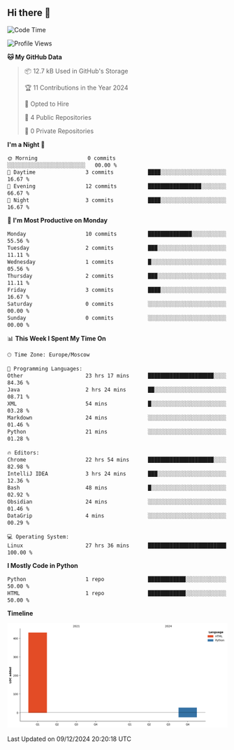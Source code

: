 ## Hi there 👋
<!--START_SECTION:waka-->
![Code Time](http://img.shields.io/badge/Code%20Time-4%2C563%20hrs%2035%20mins-blue)

![Profile Views](http://img.shields.io/badge/Profile%20Views-0-blue)

**🐱 My GitHub Data** 

> 📦 12.7 kB Used in GitHub's Storage 
 > 
> 🏆 11 Contributions in the Year 2024
 > 
> 💼 Opted to Hire
 > 
> 📜 4 Public Repositories 
 > 
> 🔑 0 Private Repositories 
 > 
**I'm a Night 🦉** 

```text
🌞 Morning                0 commits           ░░░░░░░░░░░░░░░░░░░░░░░░░   00.00 % 
🌆 Daytime                3 commits           ████░░░░░░░░░░░░░░░░░░░░░   16.67 % 
🌃 Evening                12 commits          █████████████████░░░░░░░░   66.67 % 
🌙 Night                  3 commits           ████░░░░░░░░░░░░░░░░░░░░░   16.67 % 
```
📅 **I'm Most Productive on Monday** 

```text
Monday                   10 commits          ██████████████░░░░░░░░░░░   55.56 % 
Tuesday                  2 commits           ███░░░░░░░░░░░░░░░░░░░░░░   11.11 % 
Wednesday                1 commits           █░░░░░░░░░░░░░░░░░░░░░░░░   05.56 % 
Thursday                 2 commits           ███░░░░░░░░░░░░░░░░░░░░░░   11.11 % 
Friday                   3 commits           ████░░░░░░░░░░░░░░░░░░░░░   16.67 % 
Saturday                 0 commits           ░░░░░░░░░░░░░░░░░░░░░░░░░   00.00 % 
Sunday                   0 commits           ░░░░░░░░░░░░░░░░░░░░░░░░░   00.00 % 
```


📊 **This Week I Spent My Time On** 

```text
🕑︎ Time Zone: Europe/Moscow

💬 Programming Languages: 
Other                    23 hrs 17 mins      █████████████████████░░░░   84.36 % 
Java                     2 hrs 24 mins       ██░░░░░░░░░░░░░░░░░░░░░░░   08.71 % 
XML                      54 mins             █░░░░░░░░░░░░░░░░░░░░░░░░   03.28 % 
Markdown                 24 mins             ░░░░░░░░░░░░░░░░░░░░░░░░░   01.46 % 
Python                   21 mins             ░░░░░░░░░░░░░░░░░░░░░░░░░   01.28 % 

🔥 Editors: 
Chrome                   22 hrs 54 mins      █████████████████████░░░░   82.98 % 
IntelliJ IDEA            3 hrs 24 mins       ███░░░░░░░░░░░░░░░░░░░░░░   12.36 % 
Bash                     48 mins             █░░░░░░░░░░░░░░░░░░░░░░░░   02.92 % 
Obsidian                 24 mins             ░░░░░░░░░░░░░░░░░░░░░░░░░   01.46 % 
DataGrip                 4 mins              ░░░░░░░░░░░░░░░░░░░░░░░░░   00.29 % 

💻 Operating System: 
Linux                    27 hrs 36 mins      █████████████████████████   100.00 % 
```

**I Mostly Code in Python** 

```text
Python                   1 repo              ████████████░░░░░░░░░░░░░   50.00 % 
HTML                     1 repo              ████████████░░░░░░░░░░░░░   50.00 % 
```



**Timeline**

![Lines of Code chart](https://raw.githubusercontent.com/w3ll1ngt/w3ll1ngt/master/assets/bar_graph.png)


 Last Updated on 09/12/2024 20:20:18 UTC
<!--END_SECTION:waka-->
<!--
**w3ll1ngt/w3ll1ngt** is a ✨ _special_ ✨ repository because its `README.md` (this file) appears on your GitHub profile.

Here are some ideas to get you started:

- 🔭 I’m currently working on ...
- 🌱 I’m currently learning ...
- 👯 I’m looking to collaborate on ...
- 🤔 I’m looking for help with ...
- 💬 Ask me about ...
- 📫 How to reach me: ...
- 😄 Pronouns: ...
- ⚡ Fun fact: ...
-->

